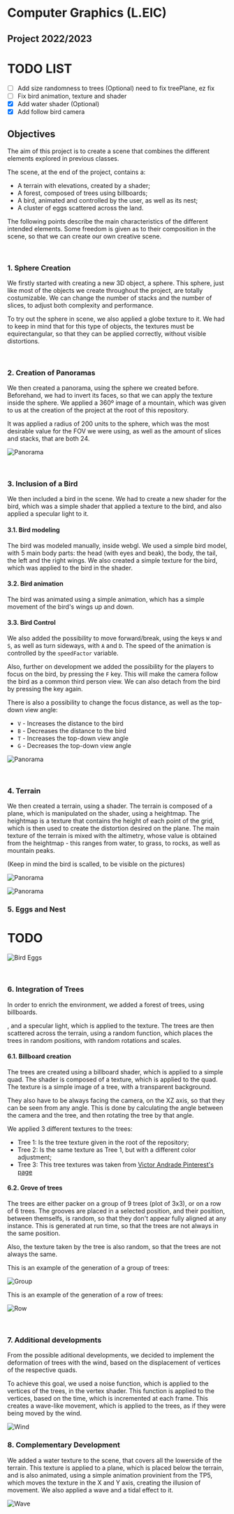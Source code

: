 # Computer Graphics (L.EIC)
## Project 2022/2023

# TODO LIST

- [ ] Add size randomness to trees (Optional) need to fix treePlane, ez fix
- [ ] Fix bird animation, texture and shader
- [X] Add water shader (Optional)
- [X] Add follow bird camera

## Objectives

The aim of this project is to create a scene that combines the different elements explored in previous
classes. 

The scene, at the end of the project, contains a:
- A terrain with elevations, created by a shader;
- A forest, composed of trees using billboards;
- A bird, animated and controlled by the user, as well as its nest;
- A cluster of eggs scattered across the land.

The following points describe the main characteristics of the different intended elements. 
Some freedom is given as to their composition in the scene, so that we can create our own creative scene.

<br>

### **1. Sphere Creation**

We firstly started with creating a new 3D object, a sphere. This sphere, just like most of the objects we create throughout the project, are totally costumizable. We can change the number of stacks and the number of slices, to adjust both complexity and performance.

To try out the sphere in scene, we also applied a globe texture to it. We had to keep in mind that for this type of objects, the textures must be equirectangular, so that they can be applied correctly, without visible distortions.

<br>

### **2. Creation of Panoramas**

We then created a panorama, using the sphere we created before. Beforehand, we had to invert its faces, so that we can apply the texture inside the sphere. We applied a 360º image of a mountain, which was given to us at the creation of the project at the root of this repository.

It was applied a radius of 200 units to the sphere, which was the most desirable value for the FOV we were using, as well as the amount of slices and stacks, that are both 24.

![Panorama](screenshots/project-t05g05-1.png)

<br>

### **3. Inclusion of a Bird**

We then included a bird in the scene. We had to create a new shader for the bird, which was a simple shader that applied a texture to the bird, and also applied a specular light to it.

#### **3.1. Bird modeling**

The bird was modeled manually, inside webgl. We used a simple bird model, with 5 main body parts: the head (with eyes and beak), the body, the tail, the left and the right wings. We also created a simple texture for the bird, which was applied to the bird in the shader.

#### **3.2. Bird animation**

The bird was animated using a simple animation, which has a simple movement of the bird's wings up and down. 

#### **3.3. Bird Control**

We also added the possibility to move forward/break, using the keys `W` and `S`, as well as turn sideways, with `A` and `D`. The speed of the animation is controlled by the `speedFactor` variable.


Also, further on development we added the possibility for the players to focus on the bird, by pressing the `F` key. This will make the camera follow the bird as a common third person view. We can also detach from the bird by pressing the key again. 

There is also a possibility to change the focus distance, as well as the top-down view angle: 
- `V` - Increases the distance to the bird
- `B` - Decreases the distance to the bird
- `T` - Increases the top-down view angle
- `G` - Decreases the top-down view angle

![Panorama](screenshots/project-t05g05-2.png)

<br>

### **4. Terrain**

We then created a terrain, using a shader. The terrain is composed of a plane, which is manipulated on the shader, using a heightmap. The heightmap is a texture that contains the height of each point of the grid, which is then used to create the distortion desired on the plane. The main texture of the terrain is mixed with the altimetry, whose value is obtained from the heightmap - this ranges from water, to grass, to rocks, as well as mountain peaks.

(Keep in mind the bird is scalled, to be visible on the pictures)

![Panorama](screenshots/project-t05g05-3.png)

![Panorama](screenshots/project-t05g05-3_b.png)

### **5. Eggs and Nest**

# TODO

![Bird Eggs](screenshots/project-t05g05-4.png)

<br>

### **6. Integration of Trees**

In order to enrich the environment, we added a forest of trees, using billboards.

, and a specular light, which is applied to the texture. The trees are then scattered across the terrain, using a random function, which places the trees in random positions, with random rotations and scales.

#### **6.1. Billboard creation**

The trees are created using a billboard shader, which is applied to a simple quad. The shader is composed of a texture, which is applied to the quad. The texture is a simple image of a tree, with a transparent background.

They also have to be always facing the camera, on the XZ axis, so that they can be seen from any angle. This is done by calculating the angle between the camera and the tree, and then rotating the tree by that angle. 

We applied 3 different textures to the trees:
- Tree 1: Is the tree texture given in the root of the repository;
- Tree 2: Is the same texture as Tree 1, but with a different color adjustment;
- Tree 3: This tree textures was taken from [Victor Andrade Pinterest's page](https://br.pinterest.com/pin/489625790735154099/)

#### **6.2. Grove of trees**

The trees are either packer on a group of 9 trees (plot of 3x3), or on a row of 6 trees. The grooves are placed in a selected position, and their position, between themselfs, is random, so that they don't appear fully aligned at any instance. This is generated at run time, so that the trees are not always in the same position.

Also, the texture taken by the tree is also random, so that the trees are not always the same.

This is an example of the generation of a group of trees:

![Group](screenshots/project-t05g05-5.png)

This is an example of the generation of a row of trees:

![Row](screenshots/project-t05g05-5_b.png)

<br>

### **7. Additional developments**

From the possible aditional developments, we decided to implement the deformation of trees with the wind, based on the displacement of vertices of the respective
quads.

To achieve this goal, we used a noise function, which is applied to the vertices of the trees, in the vertex shader. This function is applied to the vertices, based on the time, which is incremented at each frame. This creates a wave-like movement, which is applied to the trees, as if they were being moved by the wind.

![Wind](screenshots/project-t05g05-6.png)

### **8. Complementary Development**

We added a water texture to the scene, that covers all the lowerside of the terrain. This texture is applied to a plane, which is placed below the terrain, and is also animated, using a simple animation provinient from the TP5, which moves the texture in the X and Y axis, creating the illusion of movement. We also applied a wave and a tidal effect to it.

![Wave](screenshots/project-t05g05-7.png)